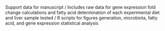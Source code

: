 Support data for manuscript /
Includes raw data for gene expression fold change calculations and fatty acid determination of each experimental diet and liver sample tested / R scripts for figures generation, microbiota, fatty acid, and gene expression statistical analysis
